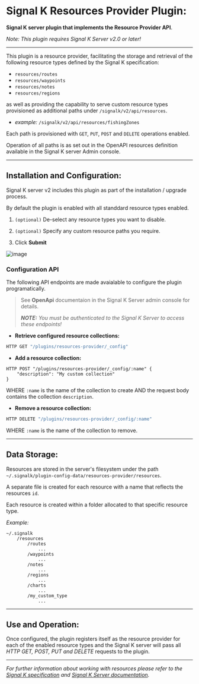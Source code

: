 # Signal K Resources Provider Plugin:

**Signal K server plugin that implements the Resource Provider API**.

_Note: This plugin requires Signal K Server v2.0 or later!_

---

This plugin is a resource provider, facilitating the storage and retrieval of the following resource types defined by the Signal K specification:

- `resources/routes`
- `resources/waypoints`
- `resources/notes`
- `resources/regions`

as well as providing the capability to serve custom resource types provisioned as additional paths under `/signalk/v2/api/resources`.

- _example:_ `/signalk/v2/api/resources/fishingZones`

Each path is provisioned with `GET`, `PUT`, `POST` and `DELETE` operations enabled.

Operation of all paths is as set out in the OpenAPI resources definition available in the Signal K server Admin console.

---

## Installation and Configuration:

Signal K server v2 includes this plugin as part of the installation / upgrade process.

By default the plugin is enabled with all standdard resource types enabled.

1. `(optional)` De-select any resource types you want to disable.

1. `(optional)` Specify any custom resource paths you require.
1. Click **Submit**

![image](https://user-images.githubusercontent.com/38519157/227807566-966a5640-87e1-4db8-a7f2-aadf06deb3f3.png)


### Configuration API

The following API endpoints are made avaialable to configure the plugin programatically.

> See **OpenApi** documentaion in the Signal K Server admin console for details.
>
> _**NOTE:** You must be authenticated to the Signal K Server to access these endpoints!_

- **Retrieve configured resource collections:**
```bash
HTTP GET "/plugins/resources-provider/_config"
```

- **Add a resource collection:**
```
HTTP POST "/plugins/resources-provider/_config/:name" {
    "description": "My custom collection"
}
```

WHERE `:name` is the name of the collection to create
AND the request body contains the collection `description`.

- **Remove a resource collection:**
```bash
HTTP DELETE "/plugins/resources-provider/_config/:name"
```

WHERE `:name` is the name of the collection to remove.

---

## Data Storage:

Resources are stored in the server's filesystem under the path `~/.signalk/plugin-config-data/resources-provider/resources`.

A separate file is created for each resource with a name that reflects the resources `id`.

Each resource is created within a folder allocated to that specific resource type.

_Example:_

```
~/.signalk
    /resources
        /routes
            ...
        /waypoints
            ...
        /notes
            ...
        /regions
            ...
        /charts
            ...
        /my_custom_type
            ...
```

---

## Use and Operation:

Once configured, the plugin registers itself as the resource provider for each of the enabled resource types and the Signal K server will pass all _HTTP GET, POST, PUT and DELETE_ requests to the plugin.

---

_For further information about working with resources please refer to the [Signal K specification](https://signalk.org/specification) and [Signal K Server documentation](https://github.com/SignalK/signalk-server#readme)._
